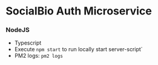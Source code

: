 # SocialBio Auth Microservice

### NodeJS
- Typescript
- Execute `npm start` to run locally start server-script`
- PM2 logs: `pm2 logs`
